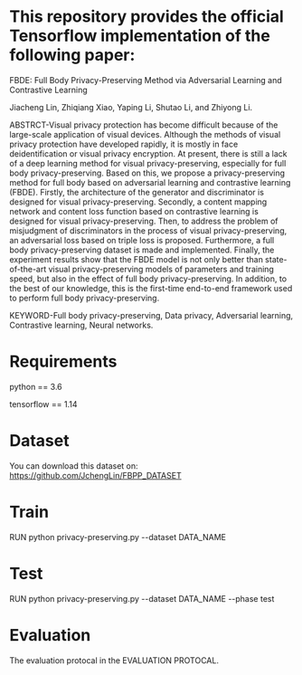 # This repository provides the official Tensorflow implementation of the following paper:

FBDE: Full Body Privacy-Preserving Method via Adversarial Learning and Contrastive Learning

Jiacheng Lin, Zhiqiang Xiao, Yaping Li, Shutao Li, and Zhiyong Li.

ABSTRCT-Visual privacy protection has become difficult because of the large-scale application of visual devices. Although the methods of visual privacy protection have developed rapidly, it is mostly in face deidentification or visual privacy encryption. At present, there is still a lack of a deep learning method for visual privacy-preserving, especially for full body privacy-preserving. Based on this, we propose a privacy-preserving method for full body based on adversarial learning and contrastive learning (FBDE). Firstly, the architecture of the generator and discriminator is designed for visual privacy-preserving. Secondly, a content mapping network and content loss function based on contrastive learning is designed for visual privacy-preserving. Then, to address the problem of misjudgment of discriminators in the process of visual privacy-preserving, an adversarial loss based on triple loss is proposed. Furthermore, a full body privacy-preserving dataset is made and implemented. Finally, the experiment results show that the FBDE model is not only better than state-of-the-art visual privacy-preserving models of parameters and training speed, but also in the effect of full body privacy-preserving. In addition, to the best of our knowledge, this is the first-time end-to-end framework used to perform full body privacy-preserving.

KEYWORD-Full body privacy-preserving, Data privacy, Adversarial learning, Contrastive learning, Neural networks.

# Requirements

python == 3.6

tensorflow == 1.14

# Dataset

You can download this dataset on: https://github.com/JchengLin/FBPP_DATASET

# Train

RUN python privacy-preserving.py --dataset DATA_NAME

# Test

RUN python privacy-preserving.py --dataset DATA_NAME --phase test

# Evaluation

The evaluation protocal in the EVALUATION PROTOCAL.
